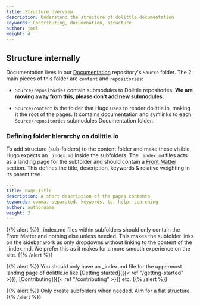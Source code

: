 ```yaml
---
title: Structure overview
description: Understand the structure of dolittle documentation
keywords: Contributing, documenation, structure
author: joel
weight: 4
---
```


## Structure internally
Documentation lives in our [Documentation](https://github.com/dolittle/Documentation) repository's `Source` folder. The 2 main pieces of this folder are `content` and `repositories`:

* `Source/repositories` contain submodules to Dolittle repositories. **We are moving away from this, please don't add new submodules.**

* `Source/content` is the folder that Hugo uses to render dolittle.io, making it the root of the pages. It contains documentation and symlinks to each `Source/repositories` submodules Documentation folder.

### Defining folder hierarchy on dolittle.io

To add structure (sub-folders) to the content folder and make these visible, Hugo expects an `_index.md` inside the subfolders. The `_index.md` files acts as a landing page for the subfolder and should contain a [Front Matter](https://gohugo.io/content-management/front-matter/) section. This defines the title, description, keywords & relative weighting in its parent tree.

```yaml
---
title: Page Title
description: A short description of the pages contents
keywords: comma, separated, keywords, to, help, searching
author: authorname
weight: 2
---
```

{{% alert %}}
\_index.md files within subfolders should only contain the Front Matter and nothing else unless needed. This makes the subfolder links on the sidebar work as only dropdowns without linking to the content of the \_index.md. We prefer this as it makes for a more smooth experience on the site.
{{% /alert %}}

{{% alert %}}
You should only have an \_index.md file for the uppermost landing page of dolittle.io like [Getting started]({{< ref "/getting-started" >}}), [Contributing]({{< ref "/contributing" >}}) etc.
{{% /alert %}}

{{% alert %}}
Only create subfolders when needed. Aim for a flat structure.
{{% /alert %}}
